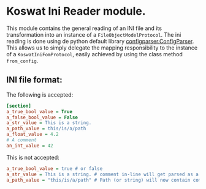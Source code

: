 # Koswat Ini Reader module.

This module contains the general reading of an INI file and its transformation into an instance of a `FileObjectModelProtocol`.
The ini reading is done using de python default library [configparser.ConfigParser](https://docs.python.org/3/library/configparser.html). This allows us to simply delegate the mapping responsibility to the instance of a `KoswatIniFomProtocol`, easily achieved by using the class method `from_config`.

## INI file format:
The following is accepted:
```ini
[section]
a_true_bool_value = True 
a_false_bool_value = False 
a_str_value = This is a string.
a_path_value = this/is/a/path
a_float_value = 4.2
# A comment
an_int_value = 42
```

This is not accepted:
```ini
a_true_bool_value = true # or false
a_str_value = This is a string. # comment in-line will get parsed as a value.
a_path_value = "this/is/a/path" # Path (or string) will now contain commas.
```